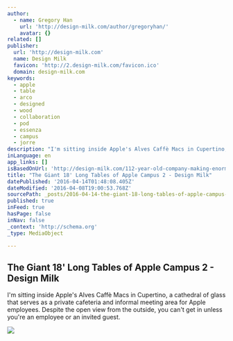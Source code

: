 ```yaml
---
author:
  - name: Gregory Han
    url: 'http://design-milk.com/author/gregoryhan/'
    avatar: {}
related: []
publisher:
  url: 'http://design-milk.com'
  name: Design Milk
  favicon: 'http://2.design-milk.com/favicon.ico'
  domain: design-milk.com
keywords:
  - apple
  - table
  - arco
  - designed
  - wood
  - collaboration
  - pod
  - essenza
  - campus
  - jorre
description: "I'm sitting inside Apple's Alves Caffè Macs in Cupertino, a cathedral of glass that serves as a private cafeteria and informal meeting area for Apple employees. Despite the open view from the outside, you can't get in unless you're an employee or an invited guest."
inLanguage: en
app_links: []
isBasedOnUrl: 'http://design-milk.com/112-year-old-company-making-enormous-tables-apple-campus-2/'
title: "The Giant 18' Long Tables of Apple Campus 2 - Design Milk"
datePublished: '2016-04-14T01:48:08.405Z'
dateModified: '2016-04-08T19:00:53.768Z'
sourcePath: _posts/2016-04-14-the-giant-18-long-tables-of-apple-campus-2-design-milk.md
published: true
inFeed: true
hasPage: false
inNav: false
_context: 'http://schema.org'
_type: MediaObject

---
```

<article style=""><h1>The Giant 18' Long Tables of Apple Campus 2 - Design Milk</h1><p>I'm sitting inside Apple's Alves Caffè Macs in Cupertino, a cathedral of glass that serves as a private cafeteria and informal meeting area for Apple employees. Despite the open view from the outside, you can't get in unless you're an employee or an invited guest.</p><img src="http://1.design-milk.com/images/2016/03/Jorre-van-Ast_APPLE-Arco-6179.jpg" /></article>